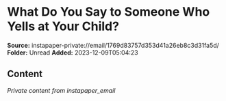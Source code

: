 # What Do You Say to Someone Who Yells at Your Child?

**Source:** instapaper-private://email/1769d83757d353d41a26eb8c3d31fa5d/
**Folder:** Unread
**Added:** 2023-12-09T05:04:23




## Content
*Private content from instapaper_email*
